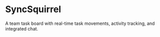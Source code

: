 # SyncSquirrel
A team task board with real-time task movements, activity tracking, and integrated chat.
